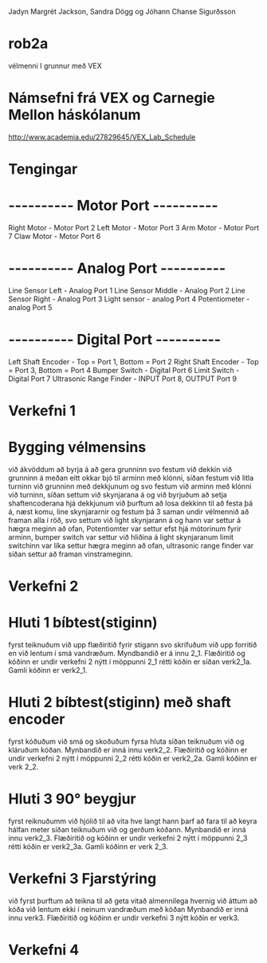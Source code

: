 Jadyn Margrét Jackson, Sandra Dögg og Jóhann Chanse Sigurðsson
# rob2a
vélmenni I grunnur með VEX
# Námsefni frá VEX og Carnegie Mellon háskólanum
 http://www.academia.edu/27829645/VEX_Lab_Schedule
# Tengingar
# ---------- Motor Port ----------
Right Motor - Motor Port 2
Left Motor - Motor Port 3
Arm Motor - Motor Port 7
Claw Motor - Motor Port 6
# ---------- Analog Port ----------
Line Sensor Left - Analog Port 1
Line Sensor Middle - Analog Port 2
Line Sensor Right - Analog Port 3
Light sensor - analog Port 4
Potentiometer - analog Port 5
# ---------- Digital Port ----------
Left Shaft Encoder - Top = Port 1, Bottom = Port 2
Right Shaft Encoder - Top = Port 3, Bottom = Port 4
Bumper Switch - Digital Port 6
Limit Switch - Digital Port 7
Ultrasonic Range Finder - INPUT Port 8, OUTPUT Port 9

# Verkefni 1

# Bygging vélmensins
við ákvöddum að byrja á að gera grunninn svo festum við dekkin við grunninn á meðan eitt okkar bjó til arminn með klónni,
síðan festum við litla turninn við grunninn með dekkjunum og svo festum við arminn með klónni við turninn, síðan settum við
skynjarana á og við byrjuðum að setja shaftencoderana hjá dekkjunum við þurftum að losa dekkinn til að festa þá á, næst komu,
line skynjararnir og festum þá 3 saman undir vélmennið að framan alla í röð, svo settum við light skynjarann á og hann var settur 
á hægra meginn að ofan, Potentiomter var settur efst hjá mótorinum fyrir arminn, bumper switch var settur við hliðina á light
skynjaranum limit switchinn var líka settur hægra meginn að ofan, ultrasonic range finder var síðan settur að framan vinstrameginn.

# Verkefni 2

# Hluti 1 bíbtest(stiginn)
fyrst teiknuðum við upp flæðiritið fyrir stigann svo skrifuðum við upp forritið en við lentum í smá vandræðum.
Myndbandið er á innu 2_1. 
Flæðiritið og kóðinn er undir verkefni 2 nýtt í möppunni 2_1 rétti kóðin er síðan verk2_1a.
Gamli kóðinn er verk2_1.

# Hluti 2 bíbtest(stiginn) með shaft encoder
fyrst kóðuðum við smá og skoðuðum fyrsa hluta síðan teiknuðum við og kláruðum kóðan.
Mynbandið er inná innu verk2_2.
Flæðiritið og kóðinn er undir verkefni 2 nýtt í möppunni 2_2 rétti kóðin er verk2_2a.
Gamli kóðinn er verk 2_2.

# Hluti 3 90° beygjur
fyrst reiknuðumm við hjólið til að vita hve langt hann þarf að fara til að keyra hálfan meter síðan teiknuðum við og gerðum kóðann.
Mynbandið er inná innu verk2_3.
Flæðiritið og kóðinn er undir verkefni 2 nýtt í möppunni 2_3 rétti kóðin er verk2_3a.
Gamli kóðinn er verk 2_3.

# Verkefni 3 Fjarstýring

við fyrst þurftum að teikna til að geta vitað almennilega hvernig við áttum að kóða við lentum ekki í neinum vandræðum með kóðan
Mynbandið er inná innu verk3.
Flæðiritið og kóðinn er undir verkefni 3 nýtt kóðin er verk3.

# Verkefni 4
